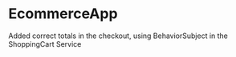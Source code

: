 # EcommerceApp
Added correct totals in the checkout, using BehaviorSubject in the ShoppingCart Service
